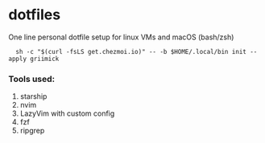 # dotfiles

One line personal dotfile setup for linux VMs and macOS (bash/zsh)

```
  sh -c "$(curl -fsLS get.chezmoi.io)" -- -b $HOME/.local/bin init --apply griimick
```

### Tools used:

1. starship
2. nvim
3. LazyVim with custom config
4. fzf
5. ripgrep

